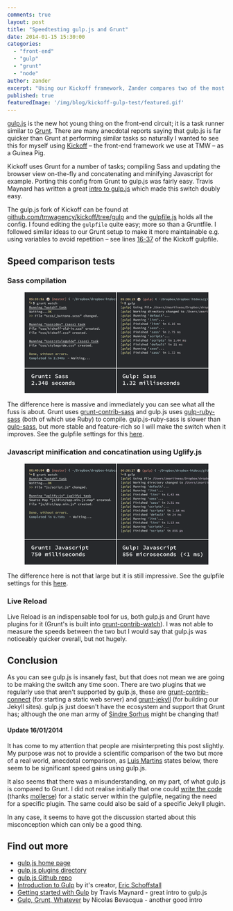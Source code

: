 ```yaml
---
comments: true
layout: post
title: "Speedtesting gulp.js and Grunt"
date: 2014-01-15 15:30:00
categories:
  - "front-end"
  - "gulp"
  - "grunt"
  - "node"
author: zander
excerpt: "Using our Kickoff framework, Zander compares two of the most popular client-side task runners."
published: true
featuredImage: '/img/blog/kickoff-gulp-test/featured.gif'
---
```


[gulp.js](http://gulpjs.com/) is the new hot young thing on the front-end circuit; it is a task runner similar to [Grunt](http://gruntjs.com). There are many anecdotal reports saying that gulp.js is far quicker than Grunt at performing similar tasks so naturally I wanted to see this for myself using [Kickoff](http://tmwagency.github.io/kickoff/) – the front-end framework we use at TMW – as a Guinea Pig.

Kickoff uses Grunt for a number of tasks; compiling Sass and updating the browser view on-the-fly and concatenating and minifying Javascript for example. Porting this config from Grunt to gulp.js was fairly easy. Travis Maynard has written a great [intro to gulp.js](http://travismaynard.com/writing/getting-started-with-gulp) which made this switch doubly easy.

The gulp.js fork of Kickoff can be found at [github.com/tmwagency/kickoff/tree/gulp](https://github.com/tmwagency/kickoff/tree/gulp) and the [gulpfile.js](https://github.com/tmwagency/kickoff/blob/gulp/gulpfile.js) holds all the config. I found editing the `gulpfile` quite easy; more so than a Gruntfile. I followed similar ideas to our Grunt setup to make it more maintainable e.g. using variables to avoid repetition – see lines [16-37](https://github.com/tmwagency/kickoff/blob/gulp/gulpfile.js#L16-L37) of the Kickoff gulpfile.

## Speed comparison tests
### Sass compilation
<figure><img src="/img/blog/kickoff-gulp-test/compare-sass.gif" alt="Grunt and gulp.js Sass compilation comparison"></figure>

The difference here is massive and immediately you can see what all the fuss is about. Grunt uses [grunt-contrib-sass](https://github.com/gruntjs/grunt-contrib-sass) and gulp.js uses [gulp-ruby-sass](https://github.com/sindresorhus/gulp-ruby-sass/) (both of which use Ruby) to compile. gulp.js-ruby-sass is slower than [gulp-sass](https://github.com/dlmanning/gulp-sass), but more stable and feature-rich so I will make the switch when it improves. See the gulpfile settings for this [here](https://github.com/tmwagency/kickoff/blob/gulp/gulpfile.js#L51-L65).


### Javascript minification and concatination using Uglify.js
<figure><img src="/img/blog/kickoff-gulp-test/compare-js.gif" alt="Grunt and gulp.js Javascript minification and concatination using Uglify.js"></figure>

The difference here is not that large but it is still impressive. See the gulpfile settings for this [here](https://github.com/tmwagency/kickoff/blob/gulp/gulpfile.js#L67-L83).

### Live Reload
Live Reload is an indispensable tool for us, both gulp.js and Grunt have plugins for it (Grunt's is built into [grunt-contrib-watch](https://github.com/gruntjs/grunt-contrib-watch)). I was not able to measure the speeds between the two but I would say that gulp.js was noticeably quicker overall, but not hugely.

## Conclusion
As you can see gulp.js is insanely fast, but that does not mean we are going to be making the switch any time soon. There are two plugins that we regularly use that aren't supported by gulp.js, these are [grunt-contrib-connect](https://github.com/gruntjs/grunt-contrib-connect) (for starting a static web server) and [grunt-jekyll](https://github.com/dannygarcia/grunt-jekyll) (for building our Jekyll sites). gulp.js just doesn't have the ecosystem and support that Grunt has; although the one man army of [Sindre Sorhus](https://twitter.com/sindresorhus) might be changing that!

#### Update 16/01/2014
It has come to my attention that people are misinterpreting this post slightly. My purpose was not to provide a scientific comparison of the two but more of a real world, anecdotal comparison, as [Luis Martins](http://labs.tmw.co.uk/2014/01/speedtesting-gulp-and-grunt/#comment-1202435929) states below, there seem to be significant speed gains using gulp.js.

It also seems that there was a misunderstanding, on my part, of what gulp.js is compared to Grunt. I did not realise initially that one could [write the code](https://gist.github.com/mollerse/8450954) (thanks [mollerse](https://github.com/mollerse)) for a static server within the gulpfile, negating the need for a specific plugin. The same could also be said of a specific Jekyll plugin.

In any case, it seems to have got the discussion started about this misconception which can only be a good thing.

## Find out more
* [gulp.js home page](http://gulpjs.com/)
* [gulp.js plugins directory](http://gratimax.github.io/search-gulp-plugins/)
* [gulp.js Github repo](https://github.com/gulpjs/gulp)
* [Introduction to Gulp](http://slid.es/contra/gulp) by it's creator, [Eric Schoffstall](https://twitter.com/eschoff)
* [Getting started with Gulp](http://travismaynard.com/writing/getting-started-with-gulp) by Travis Maynard - great intro to gulp.js
* [Gulp, Grunt, Whatever](http://blog.ponyfoo.com/2014/01/09/gulp-grunt-whatever) by Nicolas Bevacqua - another good intro

